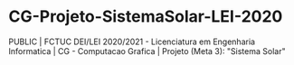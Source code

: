 # CG-Projeto-SistemaSolar-LEI-2020
PUBLIC | FCTUC DEI/LEI 2020/2021 - Licenciatura em Engenharia Informatica | CG - Computacao Grafica | Projeto (Meta 3): "Sistema Solar"
